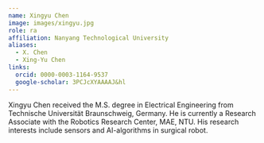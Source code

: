 ```yaml
---
name: Xingyu Chen
image: images/xingyu.jpg
role: ra
affiliation: Nanyang Technological University
aliases:
  - X. Chen
  - Xing-Yu Chen
links:
  orcid: 0000-0003-1164-9537
  google-scholar: 3PCJcXYAAAAJ&hl
---
```


Xingyu Chen received the M.S. degree in Electrical Engineering from Technische Universität Braunschweig, Germany. He is currently a Research Associate with the Robotics Research Center, MAE, NTU. His research interests include sensors and AI-algorithms in surgical robot.

